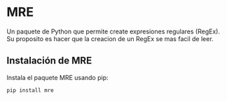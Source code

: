 # MRE
Un paquete de Python que permite create expresiones regulares (RegEx). Su proposito es hacer que la creacion de un RegEx se mas facil de leer.

## Instalación de MRE

Instala el paquete MRE usando pip:

```Python
pip install mre
```
